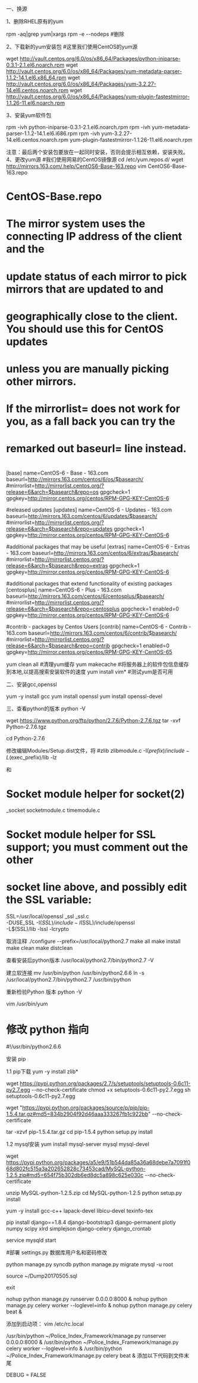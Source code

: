 一、换源

1、删除RHEL原有的yum

rpm -aq|grep yum|xargs rpm -e --nodeps  #删除

2、下载新的yum安装包  #这里我们使用CentOS的yum源

wget http://vault.centos.org/6.0/os/x86_64/Packages/python-iniparse-0.3.1-2.1.el6.noarch.rpm
wget http://vault.centos.org/6.0/os/x86_64/Packages/yum-metadata-parser-1.1.2-14.1.el6.x86_64.rpm
wget http://vault.centos.org/6.0/os/x86_64/Packages/yum-3.2.27-14.el6.centos.noarch.rpm
wget http://vault.centos.org/6.0/os/x86_64/Packages/yum-plugin-fastestmirror-1.1.26-11.el6.noarch.rpm

3、安装yum软件包

rpm -ivh  python-iniparse-0.3.1-2.1.el6.noarch.rpm
rpm -ivh  yum-metadata-parser-1.1.2-14.1.el6.i686.rpm
rpm -ivh  yum-3.2.27-14.el6.centos.noarch.rpm yum-plugin-fastestmirror-1.1.26-11.el6.noarch.rpm
  
注意：最后两个安装包要放在一起同时安装，否则会提示相互依赖，安装失败。
4、更改yum源  #我们使用网易的CentOS镜像源
cd /etc/yum.repos.d/
wget  http://mirrors.163.com/.help/CentOS6-Base-163.repo
vim CentOS6-Base-163.repo

# CentOS-Base.repo
#
# The mirror system uses the connecting IP address of the client and the
# update status of each mirror to pick mirrors that are updated to and
# geographically close to the client.  You should use this for CentOS updates
# unless you are manually picking other mirrors.
#
# If the mirrorlist= does not work for you, as a fall back you can try the
# remarked out baseurl= line instead.
#
#

[base]
name=CentOS-6 - Base - 163.com
baseurl=http://mirrors.163.com/centos/6/os/$basearch/
#mirrorlist=http://mirrorlist.centos.org/?release=6&arch=$basearch&repo=os
gpgcheck=1
gpgkey=http://mirror.centos.org/centos/RPM-GPG-KEY-CentOS-6

#released updates
[updates]
name=CentOS-6 - Updates - 163.com
baseurl=http://mirrors.163.com/centos/6/updates/$basearch/
#mirrorlist=http://mirrorlist.centos.org/?release=6&arch=$basearch&repo=updates
gpgcheck=1
gpgkey=http://mirror.centos.org/centos/RPM-GPG-KEY-CentOS-6

#additional packages that may be useful
[extras]
name=CentOS-6 - Extras - 163.com
baseurl=http://mirrors.163.com/centos/6/extras/$basearch/
#mirrorlist=http://mirrorlist.centos.org/?release=6&arch=$basearch&repo=extras
gpgcheck=1
gpgkey=http://mirror.centos.org/centos/RPM-GPG-KEY-CentOS-6

#additional packages that extend functionality of existing packages
[centosplus]
name=CentOS-6 - Plus - 163.com
baseurl=http://mirrors.163.com/centos/6/centosplus/$basearch/
#mirrorlist=http://mirrorlist.centos.org/?release=6&arch=$basearch&repo=centosplus
gpgcheck=1
enabled=0
gpgkey=http://mirror.centos.org/centos/RPM-GPG-KEY-CentOS-6

#contrib - packages by Centos Users
[contrib]
name=CentOS-6 - Contrib - 163.com
baseurl=http://mirrors.163.com/centos/6/contrib/$basearch/
#mirrorlist=http://mirrorlist.centos.org/?release=6&arch=$basearch&repo=contrib
gpgcheck=1
enabled=0
gpgkey=http://mirror.centos.org/centos/RPM-GPG-KEY-CentOS-65

yum clean all    #清理yum缓存
yum makecache    #将服务器上的软件包信息缓存到本地,以提高搜索安装软件的速度
yum install vim*  #测试yum是否可用

二、安装gcc,openssl

yum -y install gcc
yum install openssl
yum install openssl-devel

三、查看python的版本
python  -V

wget https://www.python.org/ftp/python/2.7.6/Python-2.7.6.tgz
tar -xvf Python-2.7.6.tgz

cd Python-2.7.6

修改编辑Modules/Setup.dist文件，将
#zlib zlibmodule.c -I$(prefix)/include -L$(exec_prefix)/lib -lz

和
# Socket module helper for socket(2)
_socket socketmodule.c timemodule.c

# Socket module helper for SSL support; you must comment out the other
# socket line above, and possibly edit the SSL variable:
SSL=/usr/local/openssl
_ssl _ssl.c \
        -DUSE_SSL -I$(SSL)/include -I$(SSL)/include/openssl \
        -L$(SSL)/lib -lssl -lcrypto

取消注释
./configure --prefix=/usr/local/python2.7
make all
make install
make clean
make distclean

查看安装后python版本
/usr/local/python2.7/bin/python2.7 -V

建立软连接
mv /usr/bin/python /usr/bin/python2.6.6
ln -s /usr/local/python2.7/bin/python2.7 /usr/bin/python 

重新检验Python 版本
python -V

vim /usr/bin/yum

# 修改 python 指向
#!/usr/bin/python2.6.6

安装 pip

1.1 pip下载
yum -y install zlib* 

wget https://pypi.python.org/packages/2.7/s/setuptools/setuptools-0.6c11-py2.7.egg  --no-check-certificate
chmod +x setuptools-0.6c11-py2.7.egg
sh setuptools-0.6c11-py2.7.egg

wget "https://pypi.python.org/packages/source/p/pip/pip-1.5.4.tar.gz#md5=834b2904f92d46aaa333267fb1c922bb" --no-check-certificate

tar -xzvf pip-1.5.4.tar.gz
cd pip-1.5.4
python setup.py install

1.2 mysql安装
yum install mysql-server mysql mysql-devel

wget https://pypi.python.org/packages/a5/e9/51b544da85a36a68debe7a7091f068d802fc515a3a202652828c73453cad/MySQL-python-1.2.5.zip#md5=654f75b302db6ed8dc5a898c625e030c --no-check-certificate

unzip MySQL-python-1.2.5.zip
cd MySQL-python-1.2.5
python setup.py install

yum -y install gcc-c++ lapack-devel libicu-devel texinfo-tex

pip install django==1.8.4 django-bootstrap3 django-permanent plotly numpy scipy xlrd simplejson django-celery django_crontab

service mysqld start

#部署
settings.py 数据库用户名和密码修改

python manage.py syncdb
python manage.py migrate
mysql -u root

source ~/Dump20170505.sql

exit

<!-- service iptables stop -->

nohup python manage.py runserver 0.0.0.0:8000 &
nohup python manage.py celery worker --loglevel=info &
nohup python manage.py celery beat &

添加到启动项：
vim /etc/rc.local


/usr/bin/python ~/Police_Index_Framework/manage.py runserver 0.0.0.0:8000 &
/usr/bin/python ~/Police_Index_Framework/manage.py celery worker --loglevel=info &
/usr/bin/python ~/Police_Index_Framework/manage.py celery beat &
添加以下代码到文件末尾

DEBUG = FALSE
